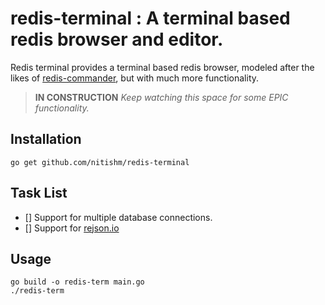 # redis-terminal : A terminal based redis browser and editor.
Redis terminal provides a terminal based redis browser, modeled after the likes of [redis-commander](http://joeferner.github.io/redis-commander/), but with much more functionality.

> **IN CONSTRUCTION**
> *Keep watching this space for some EPIC functionality.*

## Installation
	go get github.com/nitishm/redis-terminal

## Task List
- [] Support for multiple database connections.
- [] Support for [rejson.io](https://oss.redislabs.com/rejson/)

## Usage
```
go build -o redis-term main.go
./redis-term
``` 

